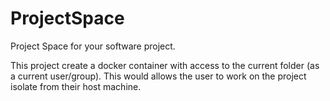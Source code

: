 # ProjectSpace
Project Space for your software project.

This project create a docker container with access to the current folder (as a current user/group).
This would allows the user to work on the project isolate from their host machine.
